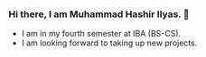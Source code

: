 ### Hi there, I am Muhammad Hashir Ilyas. 👋
* I am in my fourth semester at IBA (BS-CS).
* I am looking forward to taking up new projects.
